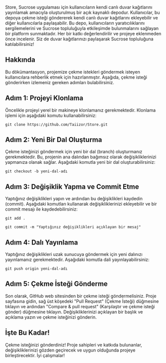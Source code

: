 <p>Store, Sucrose uygulaması için kullanıcıların kendi canlı duvar kağıtlarını yayınlamak amacıyla oluşturulmuş bir açık kaynaklı depodur. Kullanıcılar, bu depoya çekme isteği göndererek kendi canlı duvar kağıtlarını ekleyebilir ve diğer kullanıcılarla paylaşabilir. Bu depo, kullanıcıların yaratıcılıklarını sergilemelerini ve Sucrose topluluğuyla etkileşimde bulunmalarını sağlayan bir platform sunmaktadır. Her bir katkı değerlendirilir ve projeye eklenmeden önce incelenir. Siz de duvar kağıtlarınızı paylaşarak Sucrose topluluğuna katılabilirsiniz!</p>

<h2>Hakkında</h2>

<p>Bu dökümantasyon, projemize çekme istekleri göndermek isteyen kullanıcılara rehberlik etmek için hazırlanmıştır. Aşağıda, çekme isteği gönderirken izlemeniz gereken adımları bulabilirsiniz.</p>

<h2>Adım 1: Projeyi Klonlama</h2>

<p>Öncelikle projeyi yerel bir makineye klonlamanız gerekmektedir. Klonlama işlemi için aşağıdaki komutu kullanabilirsiniz:</p>

<pre><code>git clone https://github.com/Taiizor/Store.git</code></pre>

<h2>Adım 2: Yeni Bir Dal Oluşturma</h2>

<p>Çekme isteğinizi göndermek için yeni bir dal (branch) oluşturmanız gerekmektedir. Bu, projenin ana dalından bağımsız olarak değişikliklerinizi yapmanıza olanak sağlar. Aşağıdaki komutla yeni bir dal oluşturabilirsiniz:</p>

<pre><code>git checkout -b yeni-dal-adı</code></pre>

<h2>Adım 3: Değişiklik Yapma ve Commit Etme</h2>

<p>Yaptığınız değişiklikleri yapın ve ardından bu değişiklikleri kaydedin (commit). Aşağıdaki komutları kullanarak değişikliklerinizi ekleyebilir ve bir commit mesajı ile kaydedebilirsiniz:</p>

<pre><code>git add .</code></pre>
<pre><code>git commit -m "Yaptığınız değişiklikleri açıklayan bir mesaj"</code></pre>

<h2>Adım 4: Dalı Yayınlama</h2>

<p>Yaptığınız değişiklikleri uzak sunucuya göndermek için yeni dalınızı yayınlamanız gerekmektedir. Aşağıdaki komutla dali yayınlayabilirsiniz:</p>

<pre><code>git push origin yeni-dal-adı</code></pre>

<h2>Adım 5: Çekme İsteği Gönderme</h2>

<p>Son olarak, GitHub web sitesinden bir çekme isteği göndermelisiniz. Proje sayfasına gidin, sağ üst köşedeki "Pull Request" (Çekme İsteği) düğmesine tıklayın ve ardından "Compare &amp; pull request" (Karşılaştır ve çekme isteği gönder) düğmesine tıklayın. Değişikliklerinizi açıklayan bir başlık ve açıklama yazın ve çekme isteğinizi gönderin.</p>

<h2>İşte Bu Kadar!</h2>

<p>Çekme isteğinizi gönderdiniz! Proje sahipleri ve katkıda bulunanlar, değişikliklerinizi gözden geçirecek ve uygun olduğunda projeye birleştirecektir. İyi çalışmalar!</p>
